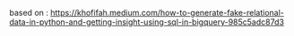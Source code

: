 based on :
https://khofifah.medium.com/how-to-generate-fake-relational-data-in-python-and-getting-insight-using-sql-in-bigquery-985c5adc87d3